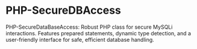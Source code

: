 # PHP-SecureDBAccess
PHP-SecureDataBaseAccess: Robust PHP class for secure MySQLi interactions. Features prepared statements, dynamic type detection, and a user-friendly interface for safe, efficient database handling.
